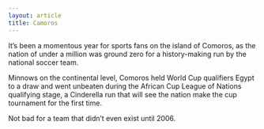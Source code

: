 ```yaml
---
layout: article
title: Camoros
---
```

It’s been a momentous year for sports fans on the island of Comoros, as the nation of under a million was ground zero for a history-making run by the national soccer team.

Minnows on the continental level, Comoros held World Cup qualifiers Egypt to a draw and went unbeaten during the African Cup League of Nations qualifying stage, a Cinderella run that will see the nation make the cup tournament for the first time.

Not bad for a team that didn’t even exist until 2006.